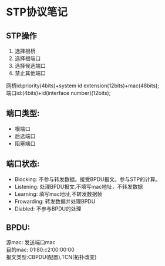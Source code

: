 STP协议笔记
==

STP操作
--
1. 选择根桥
2. 选择根端口
3. 选择候选端口
4. 禁止其他端口

网桥id:priority(4bits)+system id extension(12bits)+mac(48bits);<br>
端口id:(4bits)+id(interface number)(12bits);<br>


端口类型:
--

* 根端口
* 后选端口
* 阻塞端口

端口状态:
--

* Blocking: 不参与转发数据。接受BPDU报文。参与STP的计算。
* Listening: 处理BPDU报文.不填写mac地址，不转发数据
* Learning: 填写mac地址,不转发数据帧
* Frowarding: 转发数据并处理BPDU
* Diabled: 不参与BPDU的处理


BPDU:
--

源mac: 发送端口mac<br>
目的mac: 01:80:c2:00:00:00<br>
报文类型:CBPDU(配置),TCN(拓扑改变)<br>


